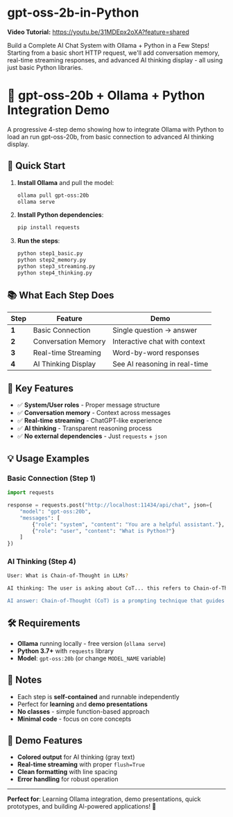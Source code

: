 # gpt-oss-2b-in-Python

**Video Tutorial:**
https://youtu.be/31MDEpx2oXA?feature=shared

Build a Complete AI Chat System with Ollama + Python in a Few Steps! Starting from a basic short HTTP request, we'll add conversation memory, real-time streaming responses, and advanced AI thinking display - all using just basic Python libraries. 

# 🤖 gpt-oss-20b + Ollama + Python Integration Demo

A progressive 4-step demo showing how to integrate Ollama with Python to load an run gpt-oss-20b, from basic connection to advanced AI thinking display.

## 🚀 Quick Start 

1. **Install Ollama** and pull the model:
   ```bash
   ollama pull gpt-oss:20b
   ollama serve
   ```

2. **Install Python dependencies**:
   ```bash
   pip install requests
   ```

3. **Run the steps**:
   ```bash
   python step1_basic.py
   python step2_memory.py
   python step3_streaming.py
   python step4_thinking.py
   ```

## 📚 What Each Step Does

| Step | Feature | Demo |
|------|---------|------|
| **1** | Basic Connection | Single question → answer |
| **2** | Conversation Memory | Interactive chat with context |
| **3** | Real-time Streaming | Word-by-word responses |
| **4** | AI Thinking Display | See AI reasoning in real-time |

## 🎯 Key Features

- ✅ **System/User roles** - Proper message structure
- ✅ **Conversation memory** - Context across messages  
- ✅ **Real-time streaming** - ChatGPT-like experience
- ✅ **AI thinking** - Transparent reasoning process
- ✅ **No external dependencies** - Just `requests` + `json`

## 💡 Usage Examples

### Basic Connection (Step 1)
```python
import requests

response = requests.post("http://localhost:11434/api/chat", json={
    "model": "gpt-oss:20b",
    "messages": [
        {"role": "system", "content": "You are a helpful assistant."},
        {"role": "user", "content": "What is Python?"}
    ]
})
```

### AI Thinking (Step 4)
```bash
User: What is Chain-of-Thought in LLMs?

AI thinking: The user is asking about CoT... this refers to Chain-of-Thought prompting... it's a technique that helps LLMs reason step by step...

AI answer: Chain-of-Thought (CoT) is a prompting technique that guides LLMs to show their reasoning steps before providing a final answer.
```

## 🛠️ Requirements

- **Ollama** running locally - free version (`ollama serve`)
- **Python 3.7+** with `requests` library
- **Model**: `gpt-oss:20b` (or change `MODEL_NAME` variable)

## 📝 Notes

- Each step is **self-contained** and runnable independently
- Perfect for **learning** and **demo presentations**
- **No classes** - simple function-based approach
- **Minimal code** - focus on core concepts

## 🎨 Demo Features

- **Colored output** for AI thinking (gray text)
- **Real-time streaming** with proper `flush=True`
- **Clean formatting** with line spacing
- **Error handling** for robust operation

---

**Perfect for**: Learning Ollama integration, demo presentations, quick prototypes, and building AI-powered applications! 🚀
